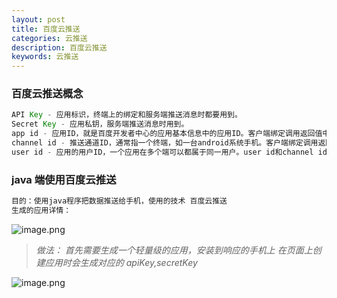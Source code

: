 ```yaml
---
layout: post
title: 百度云推送
categories: 云推送
description: 百度云推送
keywords: 云推送
---
```


<meta name="referrer" content="no-referrer"/>

### 百度云推送概念

```java
API Key - 应用标识，终端上的绑定和服务端推送消息时都要用到。
Secret Key - 应用私钥，服务端推送消息时用到。
app id - 应用ID，就是百度开发者中心的应用基本信息中的应用ID。客户端绑定调用返回值中可获得。
channel id - 推送通道ID，通常指一个终端，如一台android系统手机。客户端绑定调用返回值中可获得。
user id - 应用的用户ID，一个应用在多个端可以都属于同一用户。user id和channel id配合可以唯一指定一个应用的特定终端。如果应用不是基于百度账户的账户体系，单独用user就通常指定了一个应用的特定终端。客户端绑定调用返回值中可获得。
```

### java 端使用百度云推送

```java
目的：使用java程序把数据推送给手机，使用的技术 百度云推送
生成的应用详情：
```

![image.png](https://cdn.nlark.com/yuque/0/2021/png/659846/1635739517268-d699da4b-a814-41b8-a97a-e569a46941f5.png#clientId=u75f56126-b05e-4&from=paste&height=270&id=u24c352be&margin=%5Bobject%20Object%5D&name=image.png&originHeight=540&originWidth=1634&originalType=binary&ratio=1&size=362494&status=done&style=none&taskId=u321fa5b7-1b5d-4c05-8c2e-d7088086fe0&width=817)

> *做法：*​
> *首先需要生成一个轻量级的应用，安装到响应的手机上 在页面上创建应用时会生成对应的 apiKey,secretKey*​

![image.png](https://cdn.nlark.com/yuque/0/2021/png/659846/1635739604439-476b1a24-f611-4c82-8ae8-24add32ea043.png#clientId=u009974bc-6cb4-4&from=paste&height=115&id=u8d17b25a&margin=%5Bobject%20Object%5D&name=image.png&originHeight=152&originWidth=1048&originalType=binary&ratio=1&size=65438&status=done&style=none&taskId=uc4b8580f-8419-49c2-a9ab-5a588181d09&width=790)
